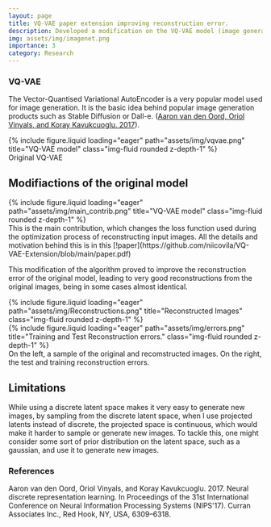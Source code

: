 ```yaml
---
layout: page
title: VQ-VAE paper extension improving reconstruction error.
description: Developed a modification on the VQ-VAE model (image generation) that improves by a factor of 2 the reconstruction error on the ImageNet dataset.
img: assets/img/imagenet.png
importance: 3
category: Research
---
```


### VQ-VAE

The Vector-Quantised Variational AutoEncoder is a very popular model used for image generation. It is the basic idea behind popular image generation products such as Stable Diffusion or Dall-e.   ([Aaron van den Oord, Oriol Vinyals, and Koray Kavukcuoglu. 2017](https://arxiv.org/abs/1711.00937)).

<div class="row">
    <div class="col-sm mt-3 mt-md-0">
        {% include figure.liquid loading="eager" path="assets/img/vqvae.png" title="VQ-VAE model" class="img-fluid rounded z-depth-1" %}
    </div>
</div>
<div class="caption">
    Original VQ-VAE
</div>

## Modifiactions of the original model

<div class="row">
    <div class="col-sm mt-3 mt-md-0">
        {% include figure.liquid loading="eager" path="assets/img/main_contrib.png" title="VQ-VAE model" class="img-fluid rounded z-depth-1" %}
    </div>
</div>
<div class="caption">
    This is the main contribution, which changes the loss function used during the optimization process of reconstructing input images. All the details and motivation behind this is in this [!paper](https://github.com/niicovila/VQ-VAE-Extension/blob/main/paper.pdf)
</div>

This modification of the algorithm proved to improve the reconstruction error of the original model, leading to very good reconstructions from the original images, being in some cases almost identical.

<div class="row justify-content-sm-center">
    <div class="col-sm mt-3 mt-md-0">
        {% include figure.liquid loading="eager" path="assets/img/Reconstructions.png" title="Reconstructed Images" class="img-fluid rounded z-depth-1" %}
    </div>
    <div class="col-sm mt-3 mt-md-0">
        {% include figure.liquid loading="eager" path="assets/img/errors.png" title="Training and Test Reconstruction errors." class="img-fluid rounded z-depth-1" %}
    </div>
</div>
<div class="caption">
    On the left, a sample of the original and recomstructed images. On the right, the test and training reconstruction errors.
</div>


## Limitations

While using a discrete latent space makes it very easy to generate new images, by sampling from the discrete latent space, when I use projected latents instead of discrete, the projected space is continuous, which would make it harder to sample or generate new images. To tackle this, one might consider some sort of prior distribution on the latent space, such as a gaussian, and use it to generate new images.



### References

Aaron van den Oord, Oriol Vinyals, and Koray Kavukcuoglu. 2017. Neural discrete representation learning. In Proceedings of the 31st International Conference on Neural Information Processing Systems (NIPS'17). Curran Associates Inc., Red Hook, NY, USA, 6309–6318.

